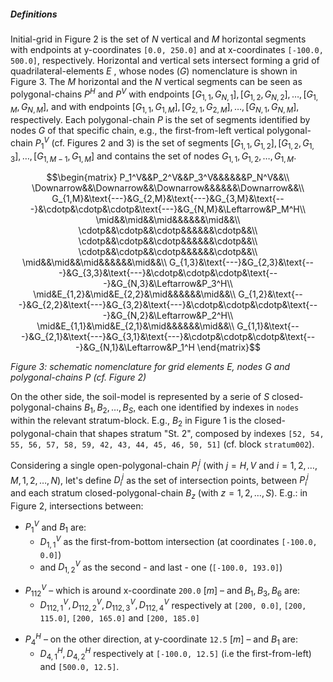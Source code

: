 
##### Definitions #####

Initial-grid in Figure 2 is the set of $N$ vertical and $M$ horizontal segments with endpoints at y-coordinates `[0.0, 250.0]` and at x-coordinates `[-100.0, 500.0]`, respectively. Horizontal and vertical sets intersect forming a grid of quadrilateral-elements $E$ , whose nodes ($G$) nomenclature is shown in Figure 3. The $M$ horizontal and the $N$ vertical segments can be seen as polygonal-chains $P^H$ and $P^V$ with endpoints $\left[G_{1,1}, G_{N,1}\right], \left[G_{1,2}, G_{N,2}\right], \ldots, \left[G_{1,M}, G_{N,M}\right]$, and with endpoints $\left[G_{1,1}, G_{1,M}\right], \left[G_{2,1}, G_{2,M}\right], \ldots, \left[G_{N,1}, G_{N,M}\right]$, respectively. Each polygonal-chain $P$ is the set of segments identified by nodes $G$ of that specific chain, e.g., the first-from-left vertical polygonal-chain $P_1^V$ (cf. Figures 2 and 3) is the set of segments $\left[G_{1,1}, G_{1,2}\right], \left[G_{1,2}, G_{1,3}\right], \ldots, \left[G_{1,M-1}, G_{1,M}\right]$ and contains the set of nodes $G_{1,1}, G_{1,2}, \ldots, G_{1,M}$.

[//]: # "      (1,M)---(2,M)---(3,M)-- . . . --(N,M) " 
[//]: # "        .       .       .               .   " 
[//]: # "        .       .       .               .   " 
[//]: # "        .       .       .               .   " 
[//]: # "      (1,3)---(2,3)---(3,3)-- . . . --(N,3) " 
[//]: # "        |       |       |               |   " 
[//]: # "      (1,2)---(2,2)---(3,2)-- . . . --(N,2) " 
[//]: # "        |       |       |               |   " 
[//]: # " NODE (1,1)---(2,1)---(3,1)-- . . . --(N,1) " 
[//]: # " -----------------------------------------------------------------------         "
[//]: # "http://www.latex2png.com                                                         "
[//]: # "cancella righe: '''math e ''' per latex2png                                      "
[//]: # "\setcounter{MaxMatrixCols}{20}                                                   "
```math
\begin{matrix}
P_1^V&&P_2^V&&P_3^V&&&&&&P_N^V&&\\
\Downarrow&&\Downarrow&&\Downarrow&&&&&&\Downarrow&&\\
G_{1,M}&\text{---}&G_{2,M}&\text{---}&G_{3,M}&\text{---}&\cdotp&\cdotp&\cdotp&\text{---}&G_{N,M}&\Leftarrow&P_M^H\\
\mid&&\mid&&\mid&&&&&&\mid&&\\
\cdotp&&\cdotp&&\cdotp&&&&&&\cdotp&&\\
\cdotp&&\cdotp&&\cdotp&&&&&&\cdotp&&\\
\cdotp&&\cdotp&&\cdotp&&&&&&\cdotp&&\\
\mid&&\mid&&\mid&&&&&&\mid&&\\
G_{1,3}&\text{---}&G_{2,3}&\text{---}&G_{3,3}&\text{---}&\cdotp&\cdotp&\cdotp&\text{---}&G_{N,3}&\Leftarrow&P_3^H\\
\mid&E_{1,2}&\mid&E_{2,2}&\mid&&&&&&\mid&&\\
G_{1,2}&\text{---}&G_{2,2}&\text{---}&G_{3,2}&\text{---}&\cdotp&\cdotp&\cdotp&\text{---}&G_{N,2}&\Leftarrow&P_2^H\\
\mid&E_{1,1}&\mid&E_{2,1}&\mid&&&&&&\mid&&\\
G_{1,1}&\text{---}&G_{2,1}&\text{---}&G_{3,1}&\text{---}&\cdotp&\cdotp&\cdotp&\text{---}&G_{N,1}&\Leftarrow&P_1^H
\end{matrix}
```
[//]: # " -----------------------------------------------------------------------         "
[//]: # "![initial-grid-notations](/utils/figures/initial-grid-notations.svg 'initial-grid-notations')\ " 
*Figure 3: schematic nomenclature for grid elements $E$, nodes $G$ and polygonal-chains $P$ (cf. Figure 2)*

On the other side, the soil-model is represented by a serie of $S$ closed-polygonal-chains $B_1, B_2, \ldots, B_S$, each one identified by indexes in `nodes` within the relevant stratum-block. E.g., $B_2$ in Figure 1 is the closed-polygonal-chain that shapes stratum "St. 2", composed by indexes `[52, 54, 55, 56, 57, 58, 59, 42, 43, 44, 45, 46, 50, 51]` (cf. block `stratum002`).

Considering a single open-polygonal-chain $P_i^j$ (with $j=H,V$ and $i=1,2,\ldots,M,1,2,\ldots,N$), let's define $D_i^j$ as the set of intersection points, between $P_i^j$ and each stratum closed-polygonal-chain $B_z$ (with $z=1,2,\ldots,S$). E.g.: in Figure 2, intersections between:
</p>

- $P_1^V$ and $B_1$ are:
  + $D_{1,1}^V$ as the first-from-bottom intersection (at coordinates `[-100.0, 0.0]`)
  + and $D_{1,2}^V$ as the second - and last - one (`[-100.0, 193.0]`)
</p>

- $P_{112}^V$ – which is around x-coordinate `200.0` [*m*] – and $B_1,B_3,B_6$ are:
  + $D_{112,1}^V,D_{112,2}^V,D_{112,3}^V,D_{112,4}^V$ respectively at `[200, 0.0]`, `[200, 115.0]`, `[200, 165.0]` and `[200, 185.0]`
</p>

- $P_4^H$ – on the other direction, at y-coordinate `12.5` [*m*] – and $B_1$ are:
  + $D_{4,1}^H,D_{4,2}^H$ respectively at `[-100.0, 12.5]` (i.e the first-from-left) and `[500.0, 12.5]`.
</p>
